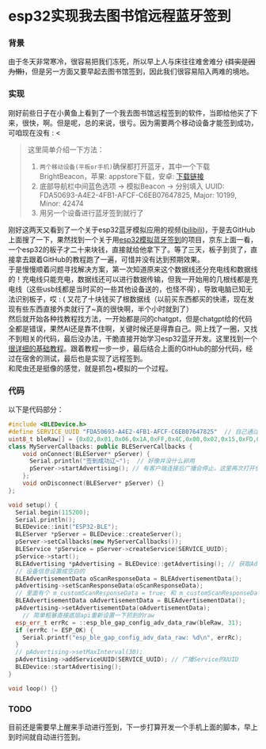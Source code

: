 # esp32实现我去图书馆远程蓝牙签到
### 背景
由于冬天非常寒冷，很容易把我们冻死，所以早上人与床往往难舍难分 ~~(其实是因为懒)~~，但是另一方面又要早起去图书馆签到，因此我们很容易陷入两难的境地。  
### 实现
刚好前些日子在小黄鱼上看到了一个我去图书馆远程签到的软件，当即给他买了下来，很快，啊。但是呢，总的来说，很亏。因为需要两个移动设备才能签到成功，可咱现在没有 : <  
> 这里简单介绍一下方法：
> 1. `两个移动设备(平板or手机)`确保都打开蓝牙，其中一个下载BrightBeacon，苹果: appstore下载，安卓: [下载链接](https://app.brtbeacon.com/d/brightbeacon)
> 2. 底部导航栏中间蓝色选项 -> 模拟Beacon -> 分别填入 UUID: FDA50693-A4E2-4FB1-AFCF-C6EB07647825, Major: 10199, Minor: 42474
> 3. 用另一个设备进行蓝牙签到就行了

刚好这两天又看到了一个关于esp32蓝牙模拟应用的视频([bilibili](https://www.bilibili.com/video/BV1E54y137r3/?spm_id_from=333.880.my_history.page.click&vd_source=946d91ef8e978d916f518f74017b6842))，于是去GitHub上面搜了一下，果然找到一个关于用[esp32模拟蓝牙签到](https://github.com/zanjie1999/dingBle/tree/master)的项目，京东上面一看，一个esp32的板子才二十来块钱，直接就给他拿下了。等了三天，板子到货了，直接拿去跟着GitHub的教程跑了一遍，可惜并没有达到预期效果。  
于是慢慢顺着问题寻找解决方案，第一次知道原来这个数据线还分充电线和数据线的！充电线只能充电，数据线还可以进行数据传输，但我一开始用的几根线都是充电线（这些usb线都是当时买的一些其他设备送的，也怪不得），导致电脑已知无法识别板子，哎 : ( 又花了十块钱买了根数据线（以前买东西都买的快递，现在发现有些东西直接外卖就行了~真的很快啊，半个小时就到了）  
然后就开始各种找教程找方法，一开始都是问的chatgpt，但是chatgpt给的代码全都是错误，果然AI还是靠不住啊，关键时候还是得靠自己。网上找了一圈，又找不到相关的代码，最后没办法，干脆直接开始学习esp32蓝牙开发。这里找到一个[很详细的基础教程](https://blog.csdn.net/Naisu_kun/article/details/115958024)。跟着教程一步一步，最后结合上面的GitHub的部分代码，经过在宿舍的测试，最后也是实现了远程签到。  
和爬虫还是挺像的感觉，就是抓包+模拟的一个过程。

### 代码
以下是代码部分：
```cpp
#include <BLEDevice.h>
#define SERVICE_UUID "FDA50693-A4E2-4FB1-AFCF-C6EB07647825"  // 自己通过brightbeacon以及nRF Connect抓到的签到的UUID
uint8_t bleRaw[] = {0x02,0x01,0x06,0x1A,0xFF,0x4C,0x00,0x02,0x15,0xFD,0xA5,0x06,0x93,0xA4,0xE2,0x4F,0xB1,0xAF,0xCF,0xC6,0xEB,0x07,0x64,0x78,0x25,0x27,0xD7,0xA5,0xEA,0xC5};  // nRF Connect中抓到的广播数据
class MyServerCallbacks: public BLEServerCallbacks {
    void onConnect(BLEServer* pServer) {
      Serial.println("签到成功辽~");  // 好像并没什么卵用
      pServer->startAdvertising(); // 有客户端连接后广播会停止，这里再次打开使其它设备可以搜索到
    };
    void onDisconnect(BLEServer* pServer) {}
};

void setup() {
  Serial.begin(115200);
  Serial.println();
  BLEDevice::init("ESP32-BLE");
  BLEServer *pServer = BLEDevice::createServer();
  pServer->setCallbacks(new MyServerCallbacks());
  BLEService *pService = pServer->createService(SERVICE_UUID);
  pService->start();
  BLEAdvertising *pAdvertising = BLEDevice::getAdvertising(); // 获取Advertising对象
  // 设备信息设置成空白的
  BLEAdvertisementData oScanResponseData = BLEAdvertisementData();
  pAdvertising->setScanResponseData(oScanResponseData);
  // 里面有个 m_customScanResponseData = true; 和 m_customScanResponseData = true; 所以只能先随便设置一下
  BLEAdvertisementData oAdvertisementData = BLEAdvertisementData();
  pAdvertising->setAdvertisementData(oAdvertisementData);
    // 简单粗暴直接底层api重新设置一下抓到的raw
  esp_err_t errRc = ::esp_ble_gap_config_adv_data_raw(bleRaw, 31);
  if (errRc != ESP_OK) {
    Serial.printf("esp_ble_gap_config_adv_data_raw: %d\n", errRc);
  }
  // pAdvertising->setMaxInterval(30);
  pAdvertising->addServiceUUID(SERVICE_UUID); // 广播Service的UUID
  BLEDevice::startAdvertising();
}

void loop() {}
```
### TODO
目前还是需要早上醒来手动进行签到，下一步打算开发一个手机上面的脚本，早上到时间就自动进行签到。
